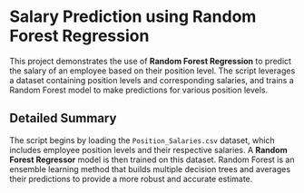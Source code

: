 # Salary Prediction using Random Forest Regression

This project demonstrates the use of **Random Forest Regression** to predict the salary of an employee based on their position level. The script leverages a dataset containing position levels and corresponding salaries, and trains a Random Forest model to make predictions for various position levels.

## Detailed Summary

The script begins by loading the `Position_Salaries.csv` dataset, which includes employee position levels and their respective salaries. A **Random Forest Regressor** model is then trained on this dataset. Random Forest is an ensemble learning method that builds multiple decision trees and averages their predictions to provide a more robust and accurate estimate.
